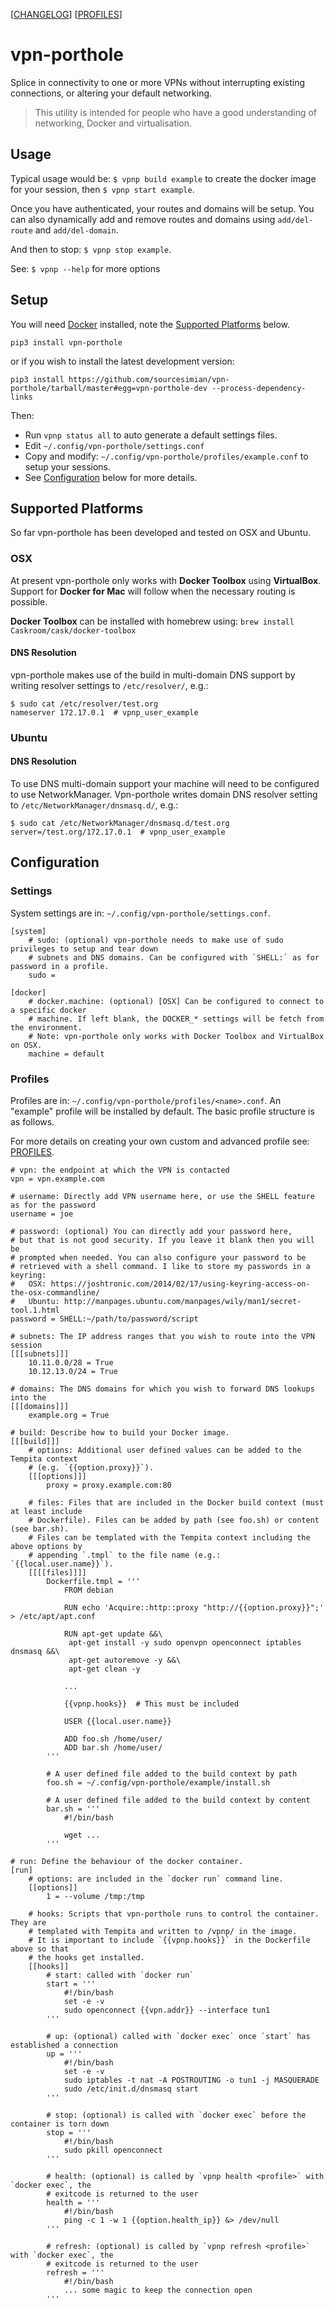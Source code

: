 [[CHANGELOG](/CHANGELOG.md)] [[PROFILES](/PROFILES.md)]

# vpn-porthole
Splice in connectivity to one or more VPNs without interrupting existing connections, or altering your default networking.

> This utility is intended for people who have a good understanding of networking, Docker and virtualisation.

## Usage
Typical usage would be: `$ vpnp build example` to create the docker image for your session, then `$ vpnp start example`.

Once you have authenticated, your routes and domains will be setup. You can also dynamically add and
remove routes and domains using `add/del-route` and `add/del-domain`.

And then to stop: `$ vpnp stop example`.

See:
```$ vpnp --help```
for more options

## Setup
You will need [Docker](https://docs.docker.com/engine/installation/) installed, note the [Supported Platforms](#supported-platforms) below.
```
pip3 install vpn-porthole
```
or if you wish to install the latest development version:
```
pip3 install https://github.com/sourcesimian/vpn-porthole/tarball/master#egg=vpn-porthole-dev --process-dependency-links
```

Then:

* Run `vpnp status all` to auto generate a default settings files.
* Edit `~/.config/vpn-porthole/settings.conf`
* Copy and modify: `~/.config/vpn-porthole/profiles/example.conf` to setup your sessions.
* See [Configuration](#configuration) below for more details.

## Supported Platforms
So far vpn-porthole has been developed and tested on OSX and Ubuntu.

### OSX
At present vpn-porthole only works with **Docker Toolbox** using **VirtualBox**.
Support for **Docker for Mac** will follow when the necessary routing is possible.

**Docker Toolbox** can be installed with homebrew using:
`brew install Caskroom/cask/docker-toolbox`

#### DNS Resolution
vpn-porthole makes use of the build in multi-domain DNS support by writing resolver settings to
 `/etc/resolver/`, e.g.:

```
$ sudo cat /etc/resolver/test.org
nameserver 172.17.0.1  # vpnp_user_example
```

### Ubuntu
#### DNS Resolution
To use DNS multi-domain support your machine will need to be configured to use NetworkManager.
Vpn-porthole writes domain DNS resolver setting to `/etc/NetworkManager/dnsmasq.d/`, e.g.:

```
$ sudo cat /etc/NetworkManager/dnsmasq.d/test.org
server=/test.org/172.17.0.1  # vpnp_user_example
```

## Configuration
### Settings
System settings are in: `~/.config/vpn-porthole/settings.conf`.

```
[system]
    # sudo: (optional) vpn-porthole needs to make use of sudo privileges to setup and tear down
    # subnets and DNS domains. Can be configured with `SHELL:` as for password in a profile.
    sudo =

[docker]
    # docker.machine: (optional) [OSX] Can be configured to connect to a specific docker
    # machine. If left blank, the DOCKER_* settings will be fetch from the environment.
    # Note: vpn-porthole only works with Docker Toolbox and VirtualBox on OSX.
    machine = default
```

### Profiles
Profiles are in: `~/.config/vpn-porthole/profiles/<name>.conf`. An "example" profile
will be installed by default. The basic profile structure is as follows.

For more details on creating your
own custom and advanced profile see: [PROFILES](/PROFILES.md).

```
# vpn: the endpoint at which the VPN is contacted
vpn = vpn.example.com

# username: Directly add VPN username here, or use the SHELL feature as for the password
username = joe

# password: (optional) You can directly add your password here,
# but that is not good security. If you leave it blank then you will be
# prompted when needed. You can also configure your password to be
# retrieved with a shell command. I like to store my passwords in a keyring:
#   OSX: https://joshtronic.com/2014/02/17/using-keyring-access-on-the-osx-commandline/
#   Ubuntu: http://manpages.ubuntu.com/manpages/wily/man1/secret-tool.1.html
password = SHELL:~/path/to/password/script

# subnets: The IP address ranges that you wish to route into the VPN session
[[[subnets]]]
    10.11.0.0/28 = True
    10.12.13.0/24 = True

# domains: The DNS domains for which you wish to forward DNS lookups into the
[[[domains]]]
    example.org = True

# build: Describe how to build your Docker image.
[[[build]]]
    # options: Additional user defined values can be added to the Tempita context
    # (e.g. `{{option.proxy}}`).
    [[[options]]]
        proxy = proxy.example.com:80

    # files: Files that are included in the Docker build context (must at least include
    # Dockerfile). Files can be added by path (see foo.sh) or content (see bar.sh).
    # Files can be templated with the Tempita context including the above options by
    # appending `.tmpl` to the file name (e.g.: `{{local.user.name}}`).
    [[[[files]]]]
        Dockerfile.tmpl = '''
            FROM debian

            RUN echo 'Acquire::http::proxy "http://{{option.proxy}}";' > /etc/apt/apt.conf

            RUN apt-get update &&\
             apt-get install -y sudo openvpn openconnect iptables dnsmasq &&\
             apt-get autoremove -y &&\
             apt-get clean -y

            ...

            {{vpnp.hooks}}  # This must be included

            USER {{local.user.name}}

            ADD foo.sh /home/user/
            ADD bar.sh /home/user/
        '''

        # A user defined file added to the build context by path
        foo.sh = ~/.config/vpn-porthole/example/install.sh

        # A user defined file added to the build context by content
        bar.sh = '''
            #!/bin/bash

            wget ...
        '''

# run: Define the behaviour of the docker container.
[run]
    # options: are included in the `docker run` command line.
    [[options]]
        1 = --volume /tmp:/tmp

    # hooks: Scripts that vpn-porthole runs to control the container. They are
    # templated with Tempita and written to /vpnp/ in the image.
    # It is important to include `{{vpnp.hooks}}` in the Dockerfile above so that
    # the hooks get installed.
    [[hooks]]
        # start: called with `docker run`
        start = '''
            #!/bin/bash
            set -e -v
            sudo openconnect {{vpn.addr}} --interface tun1
        '''

        # up: (optional) called with `docker exec` once `start` has established a connection
        up = '''
            #!/bin/bash
            set -e -v
            sudo iptables -t nat -A POSTROUTING -o tun1 -j MASQUERADE
            sudo /etc/init.d/dnsmasq start
        '''

        # stop: (optional) is called with `docker exec` before the container is torn down
        stop = '''
            #!/bin/bash
            sudo pkill openconnect
        '''

        # health: (optional) is called by `vpnp health <profile>` with `docker exec`, the
        # exitcode is returned to the user
        health = '''
            #!/bin/bash
            ping -c 1 -w 1 {{option.health_ip}} &> /dev/null
        '''

        # refresh: (optional) is called by `vpnp refresh <profile>` with `docker exec`, the
        # exitcode is returned to the user
        refresh = '''
            #!/bin/bash
            ... some magic to keep the connection open
        '''
```

